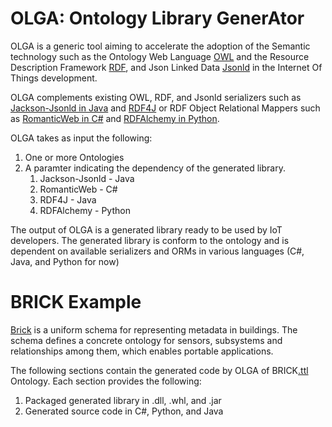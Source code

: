 # OLGA: Ontology Library GenerAtor
 
OLGA is a generic tool aiming to accelerate the adoption of the Semantic technology such as the Ontology Web Language [OWL](https://www.w3.org/OWL) and the Resource Description Framework [RDF](https://www.w3.org/2001/sw/wiki/RDF), and Json Linked Data [Jsonld](https://json-ld.org/) in the Internet Of Things development.

OLGA complements existing OWL, RDF, and Jsonld serializers such as [Jackson-Jsonld in Java](https://github.com/io-informatics/jackson-jsonld) and [RDF4J](http://rdf4j.org/) or RDF Object Relational Mappers such as [RomanticWeb in C#](RomanticWeb.net) and [RDFAlchemy in Python](http://rdfalchemy.readthedocs.io/en/latest/index.html). 

OLGA takes as input the following:
1. One or more Ontologies
2. A paramter indicating the dependency of the generated library.
	1. Jackson-Jsonld - Java
	2. RomanticWeb - C#
	3. RDF4J - Java
	4. RDFAlchemy - Python

The output of OLGA is a generated library ready to be used by IoT developers. The generated library is conform to the ontology and is dependent on available serializers and ORMs in various languages (C#, Java, and Python for now)

# BRICK Example
[Brick](http://brickschema.org/structure/) is a uniform schema for representing metadata in buildings. The schema defines a concrete ontology for sensors, subsystems and relationships among them, which enables portable applications.

The following sections contain the generated code by OLGA of BRICK[.ttl](http://brickschema.org/ttl/Brick.ttl) Ontology. Each section provides the following:
1. Packaged generated library in .dll, .whl, and .jar
2. Generated source code in C\#, Python, and Java


